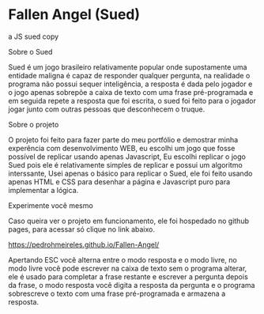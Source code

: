 # Fallen Angel (Sued)
a JS sued copy

Sobre o Sued

Sued é um jogo brasileiro relativamente popular onde supostamente uma entidade maligna é capaz de responder qualquer pergunta, na realidade o programa não possui sequer inteligência, a resposta é dada pelo jogador e o jogo apenas sobrepõe a caixa de texto com uma frase pré-programada e em seguida repete a resposta que foi escrita, o sued foi feito para o jogador jogar junto com outras pessoas que desconhecem o truque.

Sobre o projeto

O projeto foi feito para fazer parte do meu portfólio e demostrar minha experência com desenvolvimento WEB, eu escolhi um jogo que fosse possível de replicar usando apenas Javascript, Eu escolhi replicar o jogo Sued pois ele é relativamente simples de replicar e possui um algoritmo interssante, Usei apenas o básico para replicar o Sued, ele foi feito usando apenas HTML e CSS para desenhar a página e Javascript puro para implementar a lógica.

Experimente você mesmo

Caso queira ver o projeto em funcionamento, ele foi hospedado no github pages, para acessar só clique no link abaixo.

https://pedrohmeireles.github.io/Fallen-Angel/

Apertando ESC você alterna entre o modo resposta e o modo livre, no modo livre você pode escrever na caixa de texto sem o programa alterar, ele é usado para completar a frase restante e escrever a pergunta depois da frase, o modo resposta você digita a resposta da pergunta e o programa sobrescreve o texto com uma frase pré-programada e armazena a resposta.
